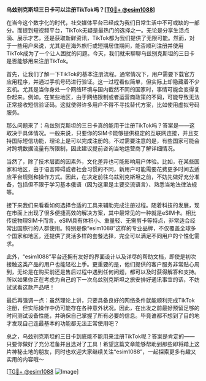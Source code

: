 **乌兹别克斯坦三日卡可以注册TikTok吗？[[TG💪+ @esim1088](https://t.me/s/esim1088)]**

在当今这个数字化的时代，社交媒体平台已经成为我们日常生活中不可或缺的一部分。而提到短视频平台，TikTok无疑是最热门的选择之一。无论是分享生活点滴、展示才艺，还是获取新鲜资讯，TikTok都为我们提供了无限可能。然而，对于一些用户来说，尤其是在海外旅行或短期居住期间，能否顺利注册并使用TikTok成为了一个让人困扰的问题。今天，我们就来聊聊乌兹别克斯坦的三日卡是否能够用来注册TikTok。

首先，让我们了解一下TikTok的基本注册流程。通常情况下，用户需要下载官方应用程序，并通过手机号码进行验证。这一过程看似简单，但实际上却隐藏着不少玄机。尤其是当你身处一个网络环境与国内截然不同的国家时，事情可能会变得复杂起来。例如，在某些地区，由于网络限制或者运营商政策的不同，可能导致无法正常接收短信验证码。这就使得许多用户不得不寻找替代方案，比如使用虚拟号码服务。

那么问题来了：乌兹别克斯坦的三日卡真的能用于注册TikTok吗？答案是——这取决于具体情况。一般来说，只要你的SIM卡能够提供稳定的互联网连接，并且支持国际短信功能，理论上是可以完成注册的。不过需要注意的是，有些国家可能会对跨境数据流量有所限制，因此建议提前咨询当地运营商了解详细情况。

当然了，除了技术层面的因素外，文化差异也可能影响用户体验。比如，在某些国家和地区，由于语言障碍或者社会习惯的不同，新用户可能需要花费更多时间去适应平台规则和操作方式。因此，在决定前往乌兹别克斯坦之前，不妨先做好充分准备，包括但不限于学习基本俄语（因为这里是主要交流语言）、熟悉当地法律法规等。

接下来我们来看看如何选择合适的工具来辅助完成注册过程。随着科技的发展，现在市面上出现了很多便捷高效的解决方案，其中最常见的一种就是eSIM卡。相比传统物理SIM卡而言，eSIM具有体积小、重量轻、无需剪卡等特点，非常适合经常出国旅行的人群使用。特别是像“esim1088”这样的专业品牌，不仅覆盖全球多个国家和地区，还提供了灵活多样的套餐选择，完全可以满足不同用户的个性化需求。

此外，“esim1088”平台还拥有友好的界面设计以及详尽的帮助文档，即使是初次接触这类产品的用户也能轻松上手。更重要的是，他们提供的客户服务非常贴心周到，无论是在购买前还是售后过程中遇到任何问题，都可以及时获得解答和支持。所以如果你正在考虑为自己的下一次乌兹别克斯坦之旅安排好通讯事宜的话，不妨试试看这款产品吧！

最后再强调一点：虽然理论上讲，只要具备良好的网络条件就能顺利完成TikTok注册，但实际操作中仍可能存在各种意外状况。因此，在出发之前最好预留足够的时间测试设备性能，并确保自己掌握了所有必要的信息。毕竟谁都不想到了目的地才发现自己连最基本的功能都无法正常使用吧？

总之，乌兹别克斯坦的三日卡到底能不能用来注册TikTok呢？答案是肯定的——只要你做好了充分准备并且选对了工具！希望这篇文章能够帮助到那些即将踏上这片神秘土地的朋友，同时也欢迎大家继续关注“esim1088”，一起探索更多有趣又实用的内容哦～

[[TG💪+ @esim1088](https://t.me/s/esim1088) ![Image](https://i.postimg.cc/4NQfJmqS/Snipaste-2025-05-13-00-14-12.png)]
